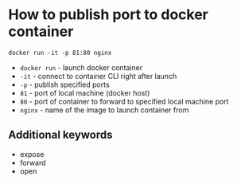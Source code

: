 # How to publish port to docker container

```docker
docker run -it -p 81:80 nginx
```

- `docker run` - launch docker container
- `-it` - connect to container CLI right after launch
- `-p` - publish specified ports
- `81` - port of local machine (docker host)
- `80` - port of container to forward to specified local machine port
- `nginx` - name of the image to launch container from


## Additional keywords
- expose
- forward
- open
